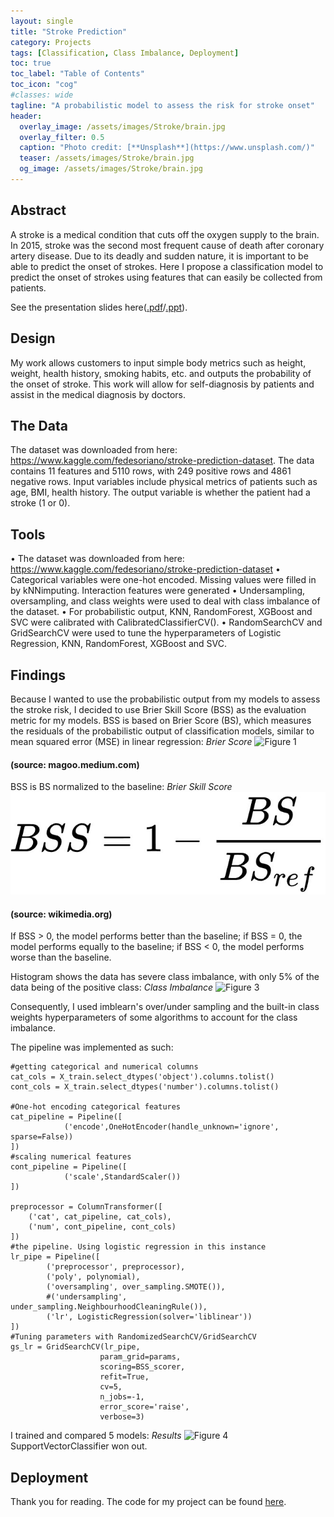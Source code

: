 ```yaml
---
layout: single
title: "Stroke Prediction"
category: Projects
tags: [Classification, Class Imbalance, Deployment]
toc: true
toc_label: "Table of Contents"
toc_icon: "cog"
#classes: wide
tagline: "A probabilistic model to assess the risk for stroke onset"
header:
  overlay_image: /assets/images/Stroke/brain.jpg
  overlay_filter: 0.5
  caption: "Photo credit: [**Unsplash**](https://www.unsplash.com/)"
  teaser: /assets/images/Stroke/brain.jpg
  og_image: /assets/images/Stroke/brain.jpg
---
```


## Abstract
A stroke is a medical condition that cuts off the oxygen supply to the brain. In 2015, stroke was the second most frequent cause of death after coronary artery disease. Due to its deadly and sudden nature, it is important to be able to predict the onset of strokes. Here I propose a classification model to predict the onset of strokes using features that can easily be collected from patients.

See the presentation slides here([.pdf](https://github.com/JoshJingtianWang/Stroke_Prediction/blob/main/presentation_josh_wang.pdf)/[.ppt](https://github.com/JoshJingtianWang/Stroke_Prediction/blob/main/presentation_josh_wang.pptx)).

## Design
My work allows customers to input simple body metrics such as height, weight, health history, smoking habits, etc. and outputs the probability of the onset of stroke. This work will allow for self-diagnosis by patients and assist in the medical diagnosis by doctors.

## The Data
The dataset was downloaded from here: https://www.kaggle.com/fedesoriano/stroke-prediction-dataset.
The data contains 11 features and 5110 rows, with 249 positive rows and 4861 negative rows.
Input variables include physical metrics of patients such as age, BMI, health history.
The output variable is whether the patient had a stroke (1 or 0).

## Tools
•	The dataset was downloaded from here: https://www.kaggle.com/fedesoriano/stroke-prediction-dataset
•	Categorical variables were one-hot encoded. Missing values were filled in by kNNimputing. Interaction features were generated
•	Undersampling, oversampling, and class weights were used to deal with class imbalance of the dataset.
•	For probabilistic output, KNN, RandomForest, XGBoost and SVC were calibrated with CalibratedClassifierCV().
•	RandomSearchCV and GridSearchCV were used to tune the hyperparameters of Logistic Regression, KNN, RandomForest, XGBoost and SVC.

## Findings
Because I wanted to use the probabilistic output from my models to assess the stroke risk, I decided to use Brier Skill Score (BSS) as the evaluation metric for my models. BSS is based on Brier Score (BS), which measures the residuals of the probabilistic output of classification models, similar to mean squared error (MSE) in linear regression:
*Brier Score*
![Figure 1](/assets/images/Stroke/brier.jpg "Figure 1")
#### (source: magoo.medium.com)

BSS is BS normalized to the baseline:
*Brier Skill Score*
![Figure 2](/assets/images/Stroke/bss.jpg "Figure 2")
#### (source: wikimedia.org)
If BSS > 0, the model performs better than the baseline; if BSS = 0, the model performs equally to the baseline; if BSS < 0, the model performs worse than the baseline.

Histogram shows the data has severe class imbalance, with only 5% of the data being of the positive class:
*Class Imbalance*
![Figure 3](/assets/images/Stroke/hist.jpg "Figure 3")

Consequently, I used imblearn's over/under sampling and the built-in class weights hyperparameters of some algorithms to account for the class imbalance.

The pipeline was implemented as such:
~~~
#getting categorical and numerical columns
cat_cols = X_train.select_dtypes('object').columns.tolist()
cont_cols = X_train.select_dtypes('number').columns.tolist()

#One-hot encoding categorical features
cat_pipeline = Pipeline([
            ('encode',OneHotEncoder(handle_unknown='ignore', sparse=False))
])
#scaling numerical features
cont_pipeline = Pipeline([ 
            ('scale',StandardScaler())
])

preprocessor = ColumnTransformer([
    ('cat', cat_pipeline, cat_cols),
    ('num', cont_pipeline, cont_cols)
])
#the pipeline. Using logistic regression in this instance
lr_pipe = Pipeline([
        ('preprocessor', preprocessor),
        ('poly', polynomial),
        ('oversampling', over_sampling.SMOTE()),
        #('undersampling', under_sampling.NeighbourhoodCleaningRule()),
        ('lr', LogisticRegression(solver='liblinear'))
])
#Tuning parameters with RandomizedSearchCV/GridSearchCV
gs_lr = GridSearchCV(lr_pipe,
                    param_grid=params,
                    scoring=BSS_scorer,
                    refit=True,
                    cv=5,
                    n_jobs=-1,
                    error_score='raise',
                    verbose=3)
~~~

I trained and compared 5 models:
*Results*
![Figure 4](/assets/images/Stroke/results.jpg "Figure 4")
SupportVectorClassifier won out.

## Deployment


Thank you for reading. The code for my project can be found [here](https://github.com/JoshJingtianWang/Stroke_Prediction). 